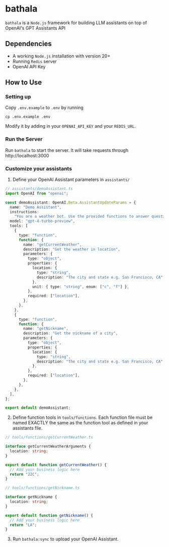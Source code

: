 # bathala

`bathala` is a `Node.js` framework for building LLM assistants on top of OpenAI's GPT Assistants API

## Dependencies

- A working `Node.js` installation with version 20+
- Running `Redis` server
- OpenAI API Key

## How to Use

### Setting up

Copy `.env.example` to `.env` by running

```
cp .env.example .env
```

Modify it by adding in your `OPENAI_API_KEY` and your `REDIS_URL`.

### Run the Server

Run `bathala` to start the server. It will take requests through http://localhost:3000

### Customize your assistants

1. Define your OpenAI Assistant parameters in `assistants/`

```typescript
// assistants/demoAssistant.ts
import OpenAI from "openai";

const demoAssistant: OpenAI.Beta.AssistantUpdateParams = {
  name: "Demo Assistant",
  instructions:
    "You are a weather bot. Use the provided functions to answer questions.",
  model: "gpt-4-turbo-preview",
  tools: [
    {
      type: "function",
      function: {
        name: "getCurrentWeather",
        description: "Get the weather in location",
        parameters: {
          type: "object",
          properties: {
            location: {
              type: "string",
              description: "The city and state e.g. San Francisco, CA",
            },
            unit: { type: "string", enum: ["c", "f"] },
          },
          required: ["location"],
        },
      },
    },
    {
      type: "function",
      function: {
        name: "getNickname",
        description: "Get the nickname of a city",
        parameters: {
          type: "object",
          properties: {
            location: {
              type: "string",
              description: "The city and state e.g. San Francisco, CA",
            },
          },
          required: ["location"],
        },
      },
    },
  ],
};

export default demoAssistant;
```

2. Define function tools in `tools/functions`. Each function file must be named EXACTLY the same as the function tool as defined in your assistants file.

```typescript
// tools/functions/getCurrentWeather.ts

interface getCurrentWeatherArguments {
  location: string;
}

export default function getCurrentWeather() {
  // Add your business logic here
  return "22C";
}
```

```typescript
// tools/functions/getNickname.ts

interface getNickname {
  location: string;
}

export default function getNickname() {
  // Add your business logic here
  return "LA";
}
```

3. Run `bathala:sync` to upload your OpenAI Assistant.
